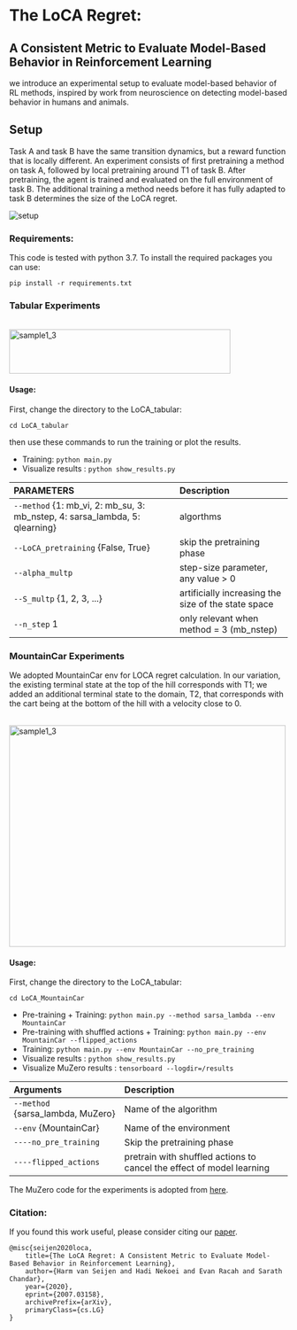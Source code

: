 # The LoCA Regret: 

## A Consistent Metric to Evaluate Model-Based Behavior in Reinforcement Learning

we introduce an experimental setup to evaluate model-based behavior of RL methods, 
inspired by work from neuroscience on detecting model-based behavior in humans and animals.

## Setup

Task A and task B have the same transition dynamics, but a 
reward function that is locally different. An experiment consists of first pretraining a method on task A, 
followed by local pretraining around T1 of task B. After pretraining, the agent is trained and evaluated on the full 
environment of task B. The additional training a method needs before it has fully adapted to task B determines the size
 of the LoCA regret.
 
![setup](https://user-images.githubusercontent.com/43013139/85905543-a7d8a200-b7d9-11ea-96d5-15f4ef93a076.png)

 
### Requirements:
This code is tested with python 3.7. To install the required packages you can use:

```
pip install -r requirements.txt
```

### Tabular Experiments

&nbsp;&nbsp;&nbsp;&nbsp;&nbsp;&nbsp;&nbsp;&nbsp;&nbsp;&nbsp;&nbsp;&nbsp;&nbsp;&nbsp;&nbsp;&nbsp;&nbsp;&nbsp;&nbsp;&nbsp;&nbsp;&nbsp;&nbsp;&nbsp;&nbsp;&nbsp;&nbsp;&nbsp;&nbsp;&nbsp;&nbsp;&nbsp;&nbsp;&nbsp;&nbsp;&nbsp;&nbsp;&nbsp;&nbsp;&nbsp;<img width="400" height="80" alt="sample1_3" src="https://user-images.githubusercontent.com/43013139/86503857-345a0600-bd80-11ea-8ce5-7bebc5afb6d8.png">



#### Usage:
First, change the directory to the LoCA_tabular:
```
cd LoCA_tabular
```
then use these commands to run the training or plot the results.
* Training: ```python main.py ```
* Visualize results : ```python show_results.py```


|PARAMETERS | Description|
|:-------------|:-------------|
| `--method` {1: mb_vi, 2: mb_su, 3: mb_nstep, 4: sarsa_lambda, 5: qlearning}                      |algorthms|
| `--LoCA_pretraining` {False, True}           |skip the pretraining phase|
| `--alpha_multp`          |step-size parameter, any value > 0|
| `--S_multp`      {1, 2, 3, ...}    |artificially increasing the size of the state space|
| `--n_step`      1   |only relevant when method =  3 (mb_nstep)|



### MountainCar Experiments
We adopted MountainCar env for LOCA regret calculation. In our variation, the existing terminal state at the top of the 
hill corresponds with T1; we added an additional terminal state to the domain, T2, that corresponds with the cart being 
at the bottom of the hill with a velocity close to 0.


&nbsp;&nbsp;&nbsp;&nbsp;&nbsp;&nbsp;&nbsp;&nbsp;&nbsp;&nbsp;&nbsp;&nbsp;&nbsp;&nbsp;&nbsp;&nbsp;&nbsp;&nbsp;&nbsp;&nbsp;&nbsp;&nbsp;&nbsp;&nbsp;&nbsp;&nbsp;&nbsp;&nbsp;&nbsp;&nbsp;&nbsp;&nbsp;&nbsp;&nbsp;&nbsp;&nbsp;&nbsp;&nbsp;&nbsp;&nbsp;<img width="500" height="400" alt="sample1_3" src="https://user-images.githubusercontent.com/43013139/85905575-c048bc80-b7d9-11ea-9077-323173ae69e3.png">

#### Usage:
First, change the directory to the LoCA_tabular:
```
cd LoCA_MountainCar
```

* Pre-training + Training: ```python main.py --method sarsa_lambda --env MountainCar ```
* Pre-training with shuffled actions + Training: ```python main.py --env MountainCar --flipped_actions```
* Training: ```python main.py --env MountainCar --no_pre_training ```
* Visualize results : ```python show_results.py```
* Visualize MuZero results : ```tensorboard --logdir=/results```

|Arguments | Description|
|:-------------|:-------------|
| `--method` {sarsa_lambda, MuZero}                      |Name of the algorithm|
| `--env`    {MountainCar}                      |Name of the environment|
| `----no_pre_training`            |Skip the pretraining phase|
| `----flipped_actions`          |pretrain with shuffled actions to cancel the effect of model learning|

The MuZero code for the experiments is adopted from [here](https://github.com/koulanurag/muzero-pytorch).
 ### Citation:

If you found this work useful, please consider citing our [paper](https://arxiv.org/abs/2007.03158).
```
@misc{seijen2020loca,
    title={The LoCA Regret: A Consistent Metric to Evaluate Model-Based Behavior in Reinforcement Learning},
    author={Harm van Seijen and Hadi Nekoei and Evan Racah and Sarath Chandar},
    year={2020},
    eprint={2007.03158},
    archivePrefix={arXiv},
    primaryClass={cs.LG}
}
```
<br/>

